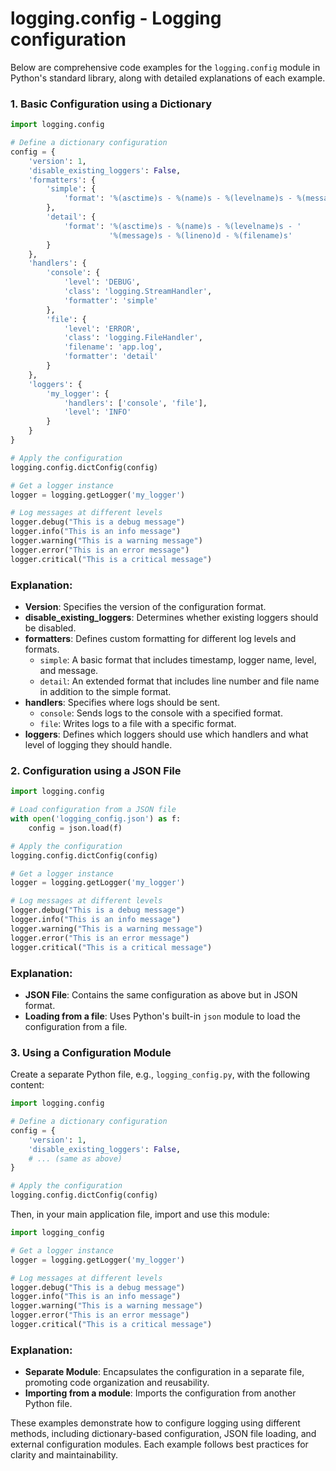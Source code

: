 # logging.config - Logging configuration

Below are comprehensive code examples for the `logging.config` module in Python's standard library, along with detailed explanations of each example.

### 1. Basic Configuration using a Dictionary

```python
import logging.config

# Define a dictionary configuration
config = {
    'version': 1,
    'disable_existing_loggers': False,
    'formatters': {
        'simple': {
            'format': '%(asctime)s - %(name)s - %(levelname)s - %(message)s'
        },
        'detail': {
            'format': '%(asctime)s - %(name)s - %(levelname)s - '
                      '%(message)s - %(lineno)d - %(filename)s'
        }
    },
    'handlers': {
        'console': {
            'level': 'DEBUG',
            'class': 'logging.StreamHandler',
            'formatter': 'simple'
        },
        'file': {
            'level': 'ERROR',
            'class': 'logging.FileHandler',
            'filename': 'app.log',
            'formatter': 'detail'
        }
    },
    'loggers': {
        'my_logger': {
            'handlers': ['console', 'file'],
            'level': 'INFO'
        }
    }
}

# Apply the configuration
logging.config.dictConfig(config)

# Get a logger instance
logger = logging.getLogger('my_logger')

# Log messages at different levels
logger.debug("This is a debug message")
logger.info("This is an info message")
logger.warning("This is a warning message")
logger.error("This is an error message")
logger.critical("This is a critical message")
```

### Explanation:

- **Version**: Specifies the version of the configuration format.
- **disable_existing_loggers**: Determines whether existing loggers should be disabled.
- **formatters**: Defines custom formatting for different log levels and formats.
  - `simple`: A basic format that includes timestamp, logger name, level, and message.
  - `detail`: An extended format that includes line number and file name in addition to the simple format.
- **handlers**: Specifies where logs should be sent.
  - `console`: Sends logs to the console with a specified format.
  - `file`: Writes logs to a file with a specific format.
- **loggers**: Defines which loggers should use which handlers and what level of logging they should handle.

### 2. Configuration using a JSON File

```python
import logging.config

# Load configuration from a JSON file
with open('logging_config.json') as f:
    config = json.load(f)

# Apply the configuration
logging.config.dictConfig(config)

# Get a logger instance
logger = logging.getLogger('my_logger')

# Log messages at different levels
logger.debug("This is a debug message")
logger.info("This is an info message")
logger.warning("This is a warning message")
logger.error("This is an error message")
logger.critical("This is a critical message")
```

### Explanation:

- **JSON File**: Contains the same configuration as above but in JSON format.
- **Loading from a file**: Uses Python's built-in `json` module to load the configuration from a file.

### 3. Using a Configuration Module

Create a separate Python file, e.g., `logging_config.py`, with the following content:

```python
import logging.config

# Define a dictionary configuration
config = {
    'version': 1,
    'disable_existing_loggers': False,
    # ... (same as above)
}

# Apply the configuration
logging.config.dictConfig(config)
```

Then, in your main application file, import and use this module:

```python
import logging_config

# Get a logger instance
logger = logging.getLogger('my_logger')

# Log messages at different levels
logger.debug("This is a debug message")
logger.info("This is an info message")
logger.warning("This is a warning message")
logger.error("This is an error message")
logger.critical("This is a critical message")
```

### Explanation:

- **Separate Module**: Encapsulates the configuration in a separate file, promoting code organization and reusability.
- **Importing from a module**: Imports the configuration from another Python file.

These examples demonstrate how to configure logging using different methods, including dictionary-based configuration, JSON file loading, and external configuration modules. Each example follows best practices for clarity and maintainability.

